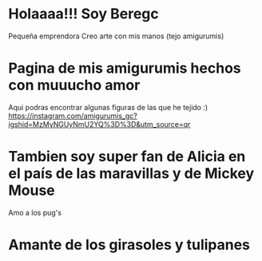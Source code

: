 # Holaaaa!!! Soy Beregc

Pequeña emprendora
Creo arte con mis manos (tejo amigurumis)
# Pagina de mis amigurumis hechos con muuucho amor 
Aqui podras encontrar algunas figuras de las que he tejido :)
https://instagram.com/amigurumis_gc?igshid=MzMyNGUyNmU2YQ%3D%3D&utm_source=qr

# Tambien soy super fan de Alicia en el país de las maravillas y de Mickey Mouse 

Amo a los pug's 

# Amante de los girasoles y tulipanes 



